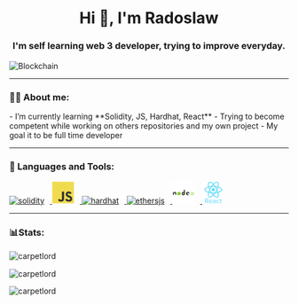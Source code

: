 <h1 align="center">Hi 👋, I'm Radoslaw</h1>
<h3 align="center">I'm self learning web 3 developer, trying to improve everyday.</h3>
<img align="center" alt="Blockchain" width="500" src="https://thumbs.gfycat.com/AjarJaggedClumber-max-1mb.gif">
                                                                                                             
---

<h3 align="left">🐱‍💻 About me:</h3>
- I’m currently learning **Solidity, JS, Hardhat, React**
- Trying to become competent while working on others repositories and my own project
- My goal it to be full time developer

---
<p align="left">
</p>

<h3 align="left">🔧 Languages and Tools:</h3>
<p align="left"> <a href="https://docs.soliditylang.org/en/v0.8.17/" target="_blank" rel="noreferer"> <img src="https://upload.wikimedia.org/wikipedia/commons/thumb/9/98/Solidity_logo.svg/1200px-Solidity_logo.svg.png" alt="solidity" width="40" height="40" style="padding-right:10px;"/> </a> <a href="https://developer.mozilla.org/en-US/docs/Web/JavaScript" target="_blank" rel="noreferrer"> <img src="https://raw.githubusercontent.com/devicons/devicon/master/icons/javascript/javascript-original.svg" alt="javascript" width="40" height="40" style="padding-right:10px;"/> </a> <a href="https://hardhat.org/" target="_blank" rel="noreferer"> <img src="https://seeklogo.com/images/H/hardhat-logo-888739EBB4-seeklogo.com.png" alt="hardhat" width="40" height="40" style="padding-right:10px;"/> </a> <a href="https://docs.ethers.org/v5/" target="_blank" rel="noreferrer"> <img src="https://seeklogo.com/images/E/ethers-logo-D5B86204D8-seeklogo.com.png" alt="ethersjs" width="40" height="40" style="padding-right:10px;"/> </a> <a href="https://nodejs.org" target="_blank" rel="noreferrer"> <img src="https://raw.githubusercontent.com/devicons/devicon/master/icons/nodejs/nodejs-original-wordmark.svg" alt="nodejs" width="40" height="40" style="padding-right:10px;"/> </a> <a href="https://reactjs.org/" target="_blank" rel="noreferrer"> <img src="https://raw.githubusercontent.com/devicons/devicon/master/icons/react/react-original-wordmark.svg" alt="react" width="40" height="40"/> </a>  </p>



---

<h3 align="left">📊Stats:</h3>

<p><img align="center" src="https://github-readme-streak-stats.herokuapp.com/?user=carpetlord&&theme=dark&background=000000"](https://git.io/streak-stats) alt="carpetlord" /></p>

<p><img align="center" src="https://github-readme-stats.vercel.app/api/top-langs/?username=carpetlord&layout=compact&theme=vision-friendly-dark"](https://github.com/anuraghazra/github-readme-stats) alt="carpetlord" /></p>


<p align="left"> <img src="https://komarev.com/ghpvc/?username=carpetlord&label=Profile%20views&color=0e75b6&style=flat" alt="carpetlord" /> <a href="https://github.com/Carpetlord?tab=followers"> </p>

